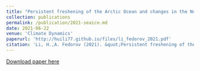 ```yaml
---
title: "Persistent freshening of the Arctic Ocean and changes in the North Atlantic salinity caused by Arctic sea ice decline"
collection: publications
permalink: /publication/2021-seaice.md
date: 2021-06-22
venue: 'Climate Dynamics'
paperurl: 'http://huili77.github.io/files/li_fedorov_2021.pdf'
citation: 'Li, H.,A. Fedorov (2021). &quot;Persistent freshening of the Arctic Ocean and changes in the North Atlantic salinity caused by Arctic sea ice decline&quot; <i>Climate Dynamics</i>. 1-19'
---
```


[Download paper here](http://http://huili77.github.io/files/li_fedorov_2021.pdf)

